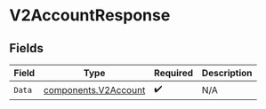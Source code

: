 # V2AccountResponse


## Fields

| Field                                                        | Type                                                         | Required                                                     | Description                                                  |
| ------------------------------------------------------------ | ------------------------------------------------------------ | ------------------------------------------------------------ | ------------------------------------------------------------ |
| `Data`                                                       | [components.V2Account](../../models/components/v2account.md) | :heavy_check_mark:                                           | N/A                                                          |